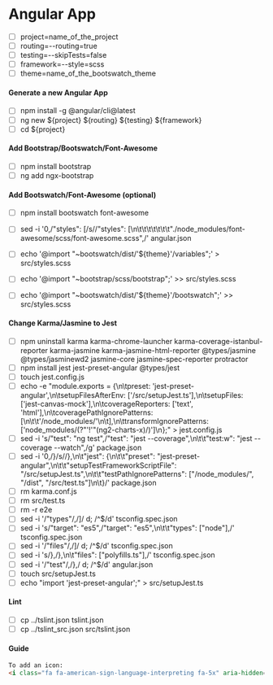 # Angular App

- [ ] project=name_of_the_project
- [ ] routing=--routing=true
- [ ] testing=--skipTests=false
- [ ] framework=--style=scss
- [ ] theme=name_of_the_bootswatch_theme

#### Generate a new Angular App

- [ ] npm install -g @angular/cli@latest
- [ ] ng new \${project} \${routing} \${testing} \${framework}
- [ ] cd \${project}

#### Add Bootstrap/Bootswatch/Font-Awesome

- [ ] npm install bootstrap
- [ ] ng add ngx-bootstrap

#### Add Bootswatch/Font-Awesome (optional)

- [ ] npm install bootswatch font-awesome
- [ ] sed -i '0,/"styles": \[/s//"styles": \[\n\t\t\t\t\t\t\t"\.\/node_modules\/font-awesome\/scss\/font-awesome.scss",/' angular.json
- [ ] echo '@import "~bootswatch/dist/'\${theme}'/variables";' > src/styles.scss
- [ ] echo '@import "~bootstrap/scss/bootstrap";' >> src/styles.scss
- [ ] echo '@import "~bootswatch/dist/'\${theme}'/bootswatch";' >> src/styles.scss


#### Change Karma/Jasmine to Jest

- [ ] npm uninstall karma karma-chrome-launcher karma-coverage-istanbul-reporter karma-jasmine karma-jasmine-html-reporter @types/jasmine @types/jasminewd2 jasmine-core jasmine-spec-reporter protractor
- [ ] npm install jest jest-preset-angular @types/jest
- [ ] touch jest.config.js
- [ ] echo -e "module.exports = {\n\tpreset: 'jest-preset-angular',\n\tsetupFilesAfterEnv: ['<rootDir>/src/setupJest.ts'],\n\tsetupFiles: ['jest-canvas-mock'],\n\tcoverageReporters: ['text', 'html'],\n\tcoveragePathIgnorePatterns: [\n\t\t'/node_modules/'\n\t],\n\ttransformIgnorePatterns: ['node_modules/(?"'!'"(ng2-charts-x)/)']\n};" > jest.config.js
- [ ] sed -i 's/"test": "ng test",/"test": "jest --coverage",\n\t\t"test:w": "jest --coverage --watch",/g' package.json
- [ ] sed -i '0,/\}/s//},\n\t"jest": \{\n\t\t"preset": "jest-preset-angular",\n\t\t"setupTestFrameworkScriptFile": "<rootDir>\/src\/setupJest.ts",\n\t\t"testPathIgnorePatterns": ["<rootDir>\/node_modules\/", "<rootDir>\/dist", "<rootDir>\/src\/test.ts"]\n\t}/' package.json
- [ ] rm karma.conf.js
- [ ] rm src/test.ts
- [ ] rm -r e2e
- [ ] sed -i '/\"types\"/,/]/ d; /^$/d' tsconfig.spec.json
- [ ] sed -i 's/"target": "es5",/"target": "es5",\n\t\t"types": ["node"],/' tsconfig.spec.json
- [ ] sed -i '/\"files\"/,/]/ d; /^$/d' tsconfig.spec.json
- [ ] sed -i 's/},/},\n\t"files": ["polyfills.ts"],/' tsconfig.spec.json
- [ ] sed -i '/\"test\"/,/},/ d; /^\$/d' angular.json
- [ ] touch src/setupJest.ts
- [ ] echo "import 'jest-preset-angular';" > src/setupJest.ts

#### Lint

- [ ] cp ../tslint.json tslint.json
- [ ] cp ../tslint_src.json src/tslint.json

#### Guide
```html
To add an icon:
<i class="fa fa-american-sign-language-interpreting fa-5x" aria-hidden="true"></i>
```
